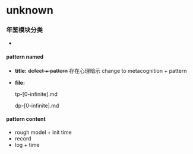 # unknown

### 年鉴模块分类

* 
#### pattern named

* **title:** ~~defect + pattern~~ 存在心理暗示 change to metacognition + pattern
* **file:**

  tp-\[0-infinite\].md

  dp-\[0-infinite\].md

#### pattern content

* rough model + init time
* record
* log + time


